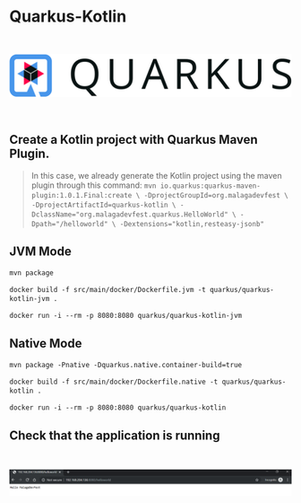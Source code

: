 # Quarkus-Kotlin
<br/>
<p align="center">
<img src="./images/quarkus.png">
<br/>
</p>
<br/>

## Create a Kotlin project with Quarkus Maven Plugin.
> In this case, we already generate the Kotlin project using the maven plugin through this command: ``` mvn io.quarkus:quarkus-maven-plugin:1.0.1.Final:create \
    -DprojectGroupId=org.malagadevfest \
    -DprojectArtifactId=quarkus-kotlin \
    -DclassName="org.malagadevfest.quarkus.HelloWorld" \
    -Dpath="/helloworld" \
    -Dextensions="kotlin,resteasy-jsonb" ```

## JVM Mode

```
mvn package
```
```
docker build -f src/main/docker/Dockerfile.jvm -t quarkus/quarkus-kotlin-jvm .
```
```
docker run -i --rm -p 8080:8080 quarkus/quarkus-kotlin-jvm
```

## Native Mode

```
mvn package -Pnative -Dquarkus.native.container-build=true
```
```
docker build -f src/main/docker/Dockerfile.native -t quarkus/quarkus-kotlin .
```
```
docker run -i --rm -p 8080:8080 quarkus/quarkus-kotlin
```

## Check that the application is running
<br/>
<p align="center">
<img src="./images/helloworld.png">
<br/>
</p>
<br/>

